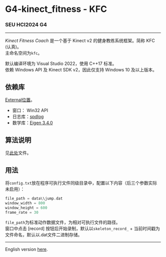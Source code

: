 # G4-kinect_fitness - KFC
### SEU HCI2024 G4 

---

*Kinect Fitness Coach* 是一个基于 Kinect v2 的健身教练系统框架。简称 KFC (认真)。  
主命名空间为`kfc`。

默认编译环境为 Visual Studio 2022，使用 C++17 标准。  
依赖 Windows API 及 Kinect SDK v2，因此仅支持 Windows 10 及以上版本。

依赖库
---

<a href="External/README.md">External位置</a>。

- 窗口：  Win32 API
- 日志库：[spdlog](https://github.com/gabime/spdlog)
- 数学库：[Eigen 3.4.0](https://eigen.tuxfamily.org/index.php?title=Main_Page)

算法说明
---

见<a href="docs/README.md">此处</a>文件。

用法
---

将`config.txt`放在程序可执行文件同级目录中，配置以下内容（后三个参数实际未启用）：
```cpp
file_path = data\\jump.dat
window_width = 800
window_height = 600
frame_rate = 30
```
`file_path`为标准动作数据文件，为相对可执行文件的路径。  
窗口中点击 [record] 按钮后开始录制，默认以`skeleton_record_` + 当前时间戳为文件命名，默认以.dat文件二进制存储。

---

English version <a href="README_en.md">here</a>.






